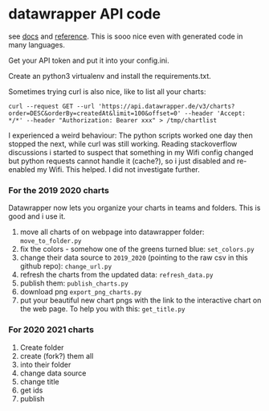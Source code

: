 # datawrapper API code

see [docs](https://developer.datawrapper.de/docs) and [reference](https://developer.datawrapper.de/reference/introduction). This is sooo nice even with generated code in many languages.

Get your API token and put it into your config.ini. 

Create an python3 virtualenv and install the requirements.txt. 

Sometimes trying curl is also nice, like to list all your charts:

```
curl --request GET --url 'https://api.datawrapper.de/v3/charts?order=DESC&orderBy=createdAt&limit=100&offset=0' --header 'Accept: */*' --header "Authorization: Bearer xxx" > /tmp/chartlist

```
I experienced a weird behaviour: The python scripts worked one day then stopped the next, while curl was still working. Reading stackoverflow discussions i started to suspect that something in my Wifi config changed but python requests cannot handle it (cache?), so i just disabled and re-enabled my Wifi. This helped. I did not investigate further.

### For the 2019 2020 charts

Datawrapper now lets you organize your charts in teams and folders. This is good and i use it.

1. move all charts of on webpage into datawrapper folder: `move_to_folder.py`
2. fix the colors - somehow one of the greens turned blue: `set_colors.py`
2. change their data source to `2019_2020` (pointing to the raw csv in this github repo): `change_url.py`
3. refresh the charts from the updated data: `refresh_data.py`
3. publish them: `publish_charts.py`
4. download png `export_png_charts.py`
5. put your beautiful new chart pngs with the link to the interactive chart on the web page. To help you with this: `get_title.py`

### For 2020 2021 charts

1. Create folder
1. create (fork?) them all
2. into their folder
3. change data source
4. change title
5. get ids
6. publish

